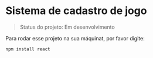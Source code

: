 # Sistema de cadastro de jogo

>Status do projeto: Em desenvolvimento

Para rodar esse projeto na sua máquinat, por favor digite:

```
npm install react
```

